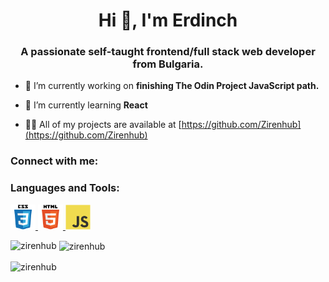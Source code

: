 <h1 align="center">Hi 👋, I'm Erdinch</h1>
<h3 align="center">A passionate self-taught frontend/full stack web developer from Bulgaria.</h3>

- 🔭 I’m currently working on **finishing The Odin Project JavaScript path.**

- 🌱 I’m currently learning **React**

- 👨‍💻 All of my projects are available at [https://github.com/Zirenhub](https://github.com/Zirenhub)

<h3 align="left">Connect with me:</h3>
<p align="left">
</p>

<h3 align="left">Languages and Tools:</h3>
<p align="left"> <a href="https://www.w3schools.com/css/" target="_blank" rel="noreferrer"> <img src="https://raw.githubusercontent.com/devicons/devicon/master/icons/css3/css3-original-wordmark.svg" alt="css3" width="40" height="40"/> </a> <a href="https://www.w3.org/html/" target="_blank" rel="noreferrer"> <img src="https://raw.githubusercontent.com/devicons/devicon/master/icons/html5/html5-original-wordmark.svg" alt="html5" width="40" height="40"/> </a> <a href="https://developer.mozilla.org/en-US/docs/Web/JavaScript" target="_blank" rel="noreferrer"> <img src="https://raw.githubusercontent.com/devicons/devicon/master/icons/javascript/javascript-original.svg" alt="javascript" width="40" height="40"/> </a> </p>

<p><img align="left" src="https://github-readme-stats.vercel.app/api/top-langs?username=zirenhub&show_icons=true&locale=en&layout=compact" alt="zirenhub" /></p>

<p>&nbsp;<img align="center" src="https://github-readme-stats.vercel.app/api?username=zirenhub&show_icons=true&locale=en" alt="zirenhub" /></p>

<p><img align="center" src="https://github-readme-streak-stats.herokuapp.com/?user=zirenhub&" alt="zirenhub" /></p>
